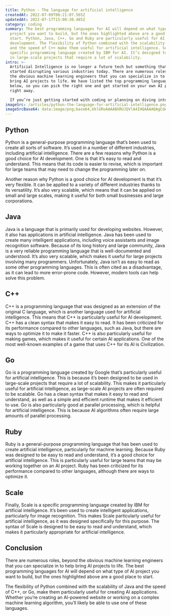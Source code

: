 ```yaml
---
title: Python - The language for artificial intelligence
createdAt: 2022-07-09T06:21:07.565Z
updatedAt: 2022-07-17T15:00:30.485Z
category: coding
summary: The best programming languages for AI will depend on what type of AI
  project you want to build, but the ones highlighted above are a good place to
  start. Python, Java, C++, Go and Ruby are particularly useful for AI
  development. The flexibility of Python combined with the scalability of Java
  and the speed of C++ make them useful for artificial intelligence. Scale is a
  specific programming language created by IBM for AI. It’s designed to be used
  in large-scale projects that require a lot of scalability.
intro: >-
  Artificial Intelligence is no longer a future tech but something that has
  started disrupting various industries today. There are numerous roles, beyond
  the obvious machine learning engineers that you can specialize in to help
  bring AI projects to life. We have listed the top programming languages for AI
  below, so you can pick the right one and get started on your own AI project
  right away. 

  If you’re just getting started with coding or planning on diving into it more deeply in the future, this article will give you some insight into the different programming languages available out there. Each of these languages has certain features that make them particularly useful when creating artificial intelligence applications. Keep reading to learn more about these useful programming languages and which one suits your needs best. Read on to know more
imageSrc: /articles/python-the-language-for-artificial-intelligence.png
imageSrcBase64: data:image/png;base64,UklGRoAAAABXRUJQVlA4IHQAAAAQAgCdASoKAAoAAUAmJbACdLoAAwggpUmAAPwTImav3M/Hn1JuVIaf8kHv6KeExKSLWo1FxTSV230YWP0a0pPEQgXPnsgteqI8DyLKSOvX/056XSiPf6m+0WuWM1/6g+q/1M//HOKX0DGp7Dwg/qc9+MgAAA==
---
```


## Python

Python is a general-purpose programming language that’s been used to create all sorts of software. It’s used in a number of different industries, including artificial intelligence. There are a few reasons why Python is a good choice for AI development. One is that it’s easy to read and understand. This means that its code is easier to revise, which is important for large teams that may need to change the programming later on.

Another reason why Python is a good choice for AI development is that it’s very flexible. It can be applied to a variety of different industries thanks to its versatility. It’s also very scalable, which means that it can be applied on small and large scales, making it useful for both small businesses and large corporations. 


## Java

Java is a language that is primarily used for developing websites. However, it also has applications in artificial intelligence. Java has been used to create many intelligent applications, including voice assistants and image recognition software.
Because of its long history and large community, Java is a very reliable programming language that is well-documented and understood. It’s also very scalable, which makes it useful for large projects involving many programmers.
Unfortunately, Java isn’t as easy to read as some other programming languages. This is often cited as a disadvantage, as it can lead to more error-prone code. However, modern tools can help solve this problem.

## C++

C++ is a programming language that was designed as an extension of the original C language, which is another language used for artificial intelligence. This means that C++ is particularly useful for AI development.
C++ has a clean syntax that makes it easy to read. It has been criticized for its performance compared to other languages, such as Java, but there are ways to optimize it to make it faster.
C++ is also particularly useful for making games, which makes it useful for certain AI applications. One of the most well-known examples of a game that uses C++ for its AI is Civilization.

## Go

Go is a programming language created by Google that’s particularly useful for artificial intelligence. This is because it’s been designed to be used in large-scale projects that require a lot of scalability. This makes it particularly useful for artificial intelligence, as large-scale AI projects are often required to be scalable.
Go has a clean syntax that makes it easy to read and understand, as well as a simple and efficient runtime that makes it efficient to use.
Go is also particularly good at parallel processing, which is helpful for artificial intelligence. This is because AI algorithms often require large amounts of parallel processing. 


## Ruby

Ruby is a general-purpose programming language that has been used to create artificial intelligence, particularly for machine learning.
Because Ruby was designed to be easy to read and understand, it’s a good choice for artificial intelligence. This is particularly useful for large teams that may be working together on an AI project.
Ruby has been criticized for its performance compared to other languages, although there are ways to optimize it.

## Scale

Finally, Scale is a specific programming language created by IBM for artificial intelligence. It’s been used to create intelligent applications, particularly for image recognition.
This makes Scale particularly useful for artificial intelligence, as it was designed specifically for this purpose.
The syntax of Scale is designed to be easy to read and understand, which makes it particularly appropriate for artificial intelligence.

## Conclusion

There are numerous roles, beyond the obvious machine learning engineers that you can specialize in to help bring AI projects to life. The best programming languages for AI will depend on what type of AI project you want to build, but the ones highlighted above are a good place to start.

The flexibility of Python combined with the scalability of Java and the speed of C++, or Go, make them particularly useful for creating AI applications. Whether you’re creating an AI-powered website or working on a complex machine learning algorithm, you’ll likely be able to use one of these languages.
